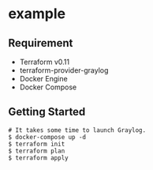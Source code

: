 # example

## Requirement

* Terraform v0.11
* terraform-provider-graylog
* Docker Engine
* Docker Compose

## Getting Started

```console
# It takes some time to launch Graylog.
$ docker-compose up -d
$ terraform init
$ terraform plan
$ terraform apply
```
